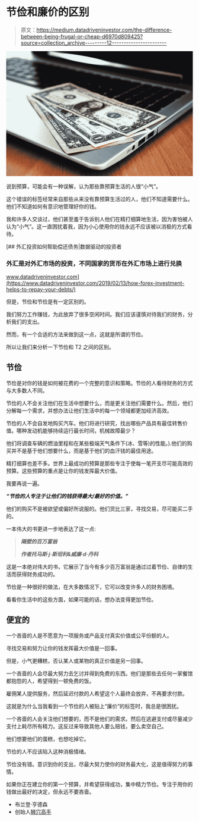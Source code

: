 # 节俭和廉价的区别

> 原文：<https://medium.datadriveninvestor.com/the-difference-between-being-frugal-or-cheap-d6970d809425?source=collection_archive---------12----------------------->

![](img/c6b170a5005765078d99fc6f8a804c8a.png)

说到预算，可能会有一种误解，认为那些靠预算生活的人很“小气”。

这个错误的标签经常来自那些从来没有靠预算生活过的人，他们不知道需要什么。他们不知道如何有意识地管理好你的钱。

我和许多人交谈过，他们甚至羞于告诉别人他们在精打细算地生活，因为害怕被人认为“小气”。这一直困扰着我，因为小心使用你的钱永远不应该被以消极的方式看待。

[](https://www.datadriveninvestor.com/2019/02/13/how-forex-investment-helps-to-repay-your-debts/) [## 外汇投资如何帮助偿还债务|数据驱动的投资者

### 外汇是对外汇市场的投资，不同国家的货币在外汇市场上进行兑换

www.datadriveninvestor.com](https://www.datadriveninvestor.com/2019/02/13/how-forex-investment-helps-to-repay-your-debts/) 

但是，节俭和节俭是有一定区别的。

我们努力工作赚钱，为此放弃了很多空闲时间。我们应该谨慎对待我们的财务，分析我们的支出。

然而，有一个合适的方法来做到这一点，这就是所谓的节俭。

所以让我们来分析一下节俭和 T2 之间的区别。

## **节俭**

节俭是对你的钱是如何被花费的一个完整的意识和策略。节俭的人看待财务的方式与大多数人不同。

节俭的人不会关注他们在生活中想要什么，而是更关注他们需要什么。然后，他们分解每一个需求，并想办法让他们生活中的每一个领域都更加经济高效。

节俭的人不会自发地购买汽车。他们将进行研究，找出哪些产品具有最佳转售价值。哪种发动机能够持续运行最长时间，机械故障最少？

他们将调查车辆的燃油里程和在某些极端天气条件下(冰、雪等)的性能。).他们的购买并不是基于他们想要什么，而是基于他们的血汗钱的最佳用途。

精打细算也差不多。世界上最成功的预算是那些专注于使每一笔开支尽可能高效的预算。这些预算的重点是让你的钱发挥最大价值。

我要再说一遍。

***“节俭的人专注于让他们的钱获得最大/最好的价值。”***

他们的购买不是被欲望或偏好所说服的。他们货比三家，寻找交易，尽可能买二手的。

一本伟大的书更进一步地表达了这一点:

> ***隔壁的百万富翁***
> 
> ***作者托马斯·j·斯坦利&威廉·d·丹科***

这是一本绝对伟大的书，它展示了当今有多少百万富翁是通过过着节俭、自律的生活而获得财务成功的。

节俭是一种很好的做法，在大多数情况下，它可以改变许多人的财务困境。

看看你生活中的这些方面，如果可能的话，想办法变得更加节俭。

## 便宜的

一个吝啬的人是不愿意为一项服务或产品支付真实价值或公平份额的人。

寻找交易和努力让你的钱发挥最大价值是一回事。

但是，小气更糟糕，否认某人或某物的真正价值是另一回事。

一个吝啬的人会尽最大努力去乞讨并得到免费的东西。他们是那些去任何一家餐馆都抱怨的人，希望得到一顿免费的饭。

雇佣某人提供服务，然后延迟付款的人希望这个人最终会放弃，不再要求付款。

这就是为什么当我看到一个节俭的人被贴上“廉价”的标签时，我总是很困扰。

一个吝啬的人会关注他们想要的，而不是他们的需求。然后在逃避支付或尽量减少支付上耗尽所有精力。这反过来导致其他人要么赔钱，要么卖空自己。

他们想要他们的蛋糕，也想吃掉它。

节俭的人不应该陷入这种消极情绪。

节俭没有错。意识到你的支出，尽最大努力使你的财务最大化，这是值得努力的事情。

如果你正在建立你的第一个预算，并希望获得成功，集中精力节俭。专注于用你的钱做出最好的决定，但永远不要吝啬。

*   布兰登·亨德森
*   创始人[狮穴高手](https://www.lionsdenmastery.com)